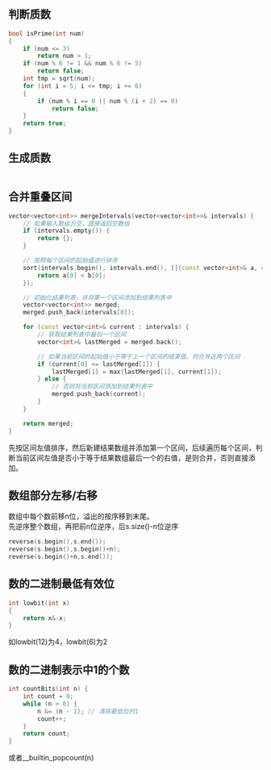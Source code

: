 ## 判断质数
```cpp
bool isPrime(int num)
{
    if (num <= 3)
        return num > 1;
    if (num % 6 != 1 && num % 6 != 5)
        return false;
    int tmp = sqrt(num);
    for (int i = 5; i <= tmp; i += 6)
    {
        if (num % i == 0 || num % (i + 2) == 0)
            return false;
    }
    return true;
}
```

## 生成质数
```cpp

```

## 合并重叠区间
```cpp
vector<vector<int>> mergeIntervals(vector<vector<int>>& intervals) {
    // 如果输入数组为空，直接返回空数组
    if (intervals.empty()) {
        return {};
    }

    // 按照每个区间的起始值进行排序
    sort(intervals.begin(), intervals.end(), [](const vector<int>& a, const vector<int>& b) {
        return a[0] < b[0];
    });

    // 初始化结果列表，并将第一个区间添加到结果列表中
    vector<vector<int>> merged;
    merged.push_back(intervals[0]);

    for (const vector<int>& current : intervals) {
        // 获取结果列表中最后一个区间
        vector<int>& lastMerged = merged.back();

        // 如果当前区间的起始值小于等于上一个区间的结束值，则合并这两个区间
        if (current[0] <= lastMerged[1]) {
            lastMerged[1] = max(lastMerged[1], current[1]);
        } else {
            // 否则将当前区间添加到结果列表中
            merged.push_back(current);
        }
    }

    return merged;
}
```
先按区间左值排序，然后新建结果数组并添加第一个区间，后续遍历每个区间，判断当前区间左值是否小于等于结果数组最后一个的右值，是则合并，否则直接添加。

## 数组部分左移/右移
数组中每个数前移n位，溢出的按序移到末尾。  
先逆序整个数组，再把前n位逆序，后s.size()-n位逆序
```cpp
reverse(s.begin(),s.end());
reverse(s.begin(),s.begin()+n);
reverse(s.begin()+n,s.end());
```

## 数的二进制最低有效位
```cpp
int lowbit(int x)
{
    return x&-x;
}
```
如lowbit(12)为4，lowbit(6)为2

## 数的二进制表示中1的个数
```cpp
int countBits(int n) {
    int count = 0;
    while (n > 0) {
        n &= (n - 1); // 清除最低位的1
        count++;
    }
    return count;
}
```
或者__builtin_popcount(n)  
